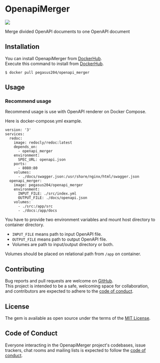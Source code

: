 # OpenapiMerger

![](https://github.com/Pegasus204/openapi_merger/workflows/Test/badge.svg) 

Merge divided OpenAPI documents to one OpenAPI document

## Installation

You can install OpenapiMerger from [DockerHub](https://hub.docker.com/r/pegasus204/openapi_merger).  
Execute this command to install from [DockerHub](https://hub.docker.com/r/pegasus204/openapi_merger).

```shell
$ docker pull pegasus204/openapi_merger
```

## Usage
### Recommend usage

Recommend usage is use with OpenAPI renderer on Docker Compose.

Here is docker-compose.yml example.

```docker
version: '3'
services:
  redoc:
    image: redocly/redoc:latest
    depends_on:
      - openapi_merger
    environment:
      SPEC_URL: openapi.json
    ports:
      - 8080:80
    volumes:
      - ./docs/swagger.json:/usr/share/nginx/html/swagger.json
  openapi_merger:
    image: pegasus204/openapi_merger
    environment:
      INPUT_FILE: ./src/index.yml
      OUTPUT_FILE: ./docs/openapi.json
    volumes:
      - ./src:/app/src
      - ./docs:/app/docs
```

You have to provide two environment variables and mount host directory to container directory.  

- `INPUT_FILE` means path to input OpenAPI file.
- `OUTPUT_FILE` means path to output OpenAPI file.
- Volumes are path to input/output directory or both.

Volumes should be placed on relational path from `/app` on container.

## Contributing

Bug reports and pull requests are welcome on [GitHub](https://github.com/Pegasus204/openapi_merger).  
This project is intended to be a safe, welcoming space for collaboration, and contributors are expected to adhere to the [code of conduct](https://github.com/Pegasus204/openapi_merger/blob/master/CODE_OF_CONDUCT.md).


## License

The gem is available as open source under the terms of the [MIT License](https://opensource.org/licenses/MIT).

## Code of Conduct

Everyone interacting in the OpenapiMerger project's codebases, issue trackers, chat rooms and mailing lists is expected to follow the [code of conduct](https://github.com/Pegasus204/openapi_merger/blob/master/CODE_OF_CONDUCT.md).

